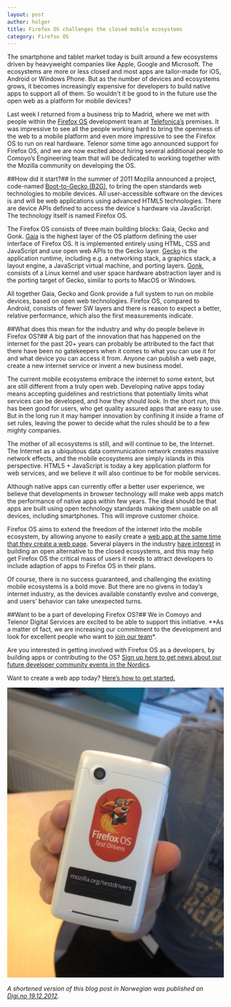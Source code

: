 ```yaml
---
layout: post
author: holger
title: Firefox OS challenges the closed mobile ecosystems
category: Firefox OS
---
```

The smartphone and tablet market today is built around a few ecosystems driven by heavyweight companies like Apple, Google and Microsoft. The ecosystems are more or less closed and most apps are tailor-made for iOS, Android or Windows Phone. But as the number of devices and ecosystems grows, it becomes increasingly expensive for developers to build native apps to support all of them. So wouldn't it be good to in the future use the open web as a platform for mobile devices? 

Last week I returned from a business trip to Madrid, where we met with people within the [Firefox OS](http://www.mozilla.org/en-US/firefoxos/) development team at [Telefonica’s](http://bits.blogs.nytimes.com/2012/09/07/a-firefox-smartphone-for-the-poor/) premises. It was impressive to see all the  people working hard to bring the openness of the web to a mobile platform and even more impressive to see the Firefox OS to run on real hardware. Telenor some time ago announced support for Firefox OS, and we are now excited about hiring several additional people to Comoyo’s Engineering team that will be dedicated to working together with the Mozilla community on developing the OS. 

##How did it start?##
In the summer of 2011 Mozilla announced a project, code-named [Boot-to-Gecko (B2G)](https://wiki.mozilla.org/B2G), to bring the open standards web technologies to mobile devices. All user-accessible software on the devices is and will be web applications using advanced HTML5 technologies. There are device APIs defined to access the device´s hardware via JavaScript. The technology itself is named Firefox OS.

The Firefox OS consists of three main building blocks: Gaia, Gecko and Gonk. [Gaia](https://wiki.mozilla.org/Gaia) is the highest layer of the OS platform defining the user interface of Firefox OS. It is implemented entirely using HTML, CSS and JavaScript and use open web APIs to the Gecko layer. [Gecko](https://wiki.mozilla.org/Gecko) is the application runtime, including e.g. a networking stack, a graphics stack, a layout engine, a JavaScript virtual machine, and porting layers. [Gonk](https://wiki.mozilla.org/B2G/Architecture), consists of a Linux kernel and user space hardware abstraction layer and is the porting target of Gecko, similar to ports to MacOS or Windows.

All together Gaia, Gecko and Gonk provide a full system to run on mobile devices, based on open web technologies. Firefox OS, compared to Android, consists of fewer SW layers and there is reason to expect a better, relative performance, which also the first measurements indicate. 

##What does this mean for the industry and why do people believe in Firefox OS?##
A big part of the innovation that has happened on the internet for the past 20+ years can probably be attributed to the fact that there have been no gatekeepers when it comes to what you can use it for and what device you can access it from. Anyone can publish a web page, create a new internet service or invent a new business model. 

The current mobile ecosystems embrace the internet to some extent, but are still different from a truly open web. Developing native apps today means accepting guidelines and restrictions that potentially limits what services can be developed, and how they should look. In the short run, this has been good for users, who get quality assured apps that are easy to use. But in the long run it may hamper innovation by confining it inside a frame of set rules, leaving the power to decide what the rules should be to a few mighty companies.  

The mother of all ecosystems is still, and will continue to be, the Internet. The Internet as a ubiquitous data communication network creates massive network effects, and the mobile ecosystems are simply islands in this perspective. HTML5 + JavaScript is today a key application platform for web services, and we believe it will also continue to be for mobile services.  

Although native apps can currently offer a better user experience, we believe that developments in browser technology will make web apps match the performance of native apps within few years. The ideal should be that apps are built using open technology standards making them usable on all devices, including smartphones. This will improve customer choice.

Firefox OS aims to extend the freedom of the internet into the mobile ecosystem, by allowing anyone to easily create a [web app at the same time that they create a web page](https://developer.mozilla.org/en-US/docs/Apps/For_mobile_developers). Several players in the industry [have interest](http://blog.mozilla.org/blog/2012/07/02/firefox-mobile-os/) in building an open alternative to the closed ecosystems, and this may help get Firefox OS the critical mass of users it needs to attract developers to include adaption of apps to Firefox OS in their plans. 

Of course, there is no success guaranteed, and challenging the existing mobile ecosystems is a bold move. But there are no givens in today’s internet industry, as the devices available constantly evolve and converge, and users’ behavior can take unexpected turns.

##Want to be a part of developing Firefox OS?##
We in Comoyo and Telenor Digital Services are excited to be able to support this initiative. **As a matter of fact, we are increasing our commitment to the development and look for excellent people who want to [join our team](https://comoyo.recruiterbox.com/jobs/11797/)*. 

Are you interested in getting involved with Firefox OS as a developers, by building apps or contributing to the OS? [Sign up here to get news about our future developer community events in the Nordics](http://unbouncepages.com/firefox-os/). 

Want to create a web app today? [Here’s how to get started.](https://developer.mozilla.org/en-US/docs/Apps/Getting_Started) 

![Test phone with Firefox OS at Comoyo](/assets/img/posts/firefox-os/firefox-phone_r.JPG)

*A shortened version of this blog post in Norwegian was published on [Digi.no 19.12.2012](http://www.digi.no/908368/lenge-leve-aapenhet-paa-mobilen).*
